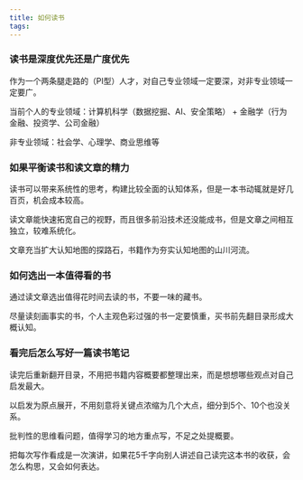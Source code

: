 ```yaml
---
title: 如何读书
tags:
---
```


### 读书是深度优先还是广度优先

作为一个两条腿走路的（PI型）人才，对自己专业领域一定要深，对非专业领域一定要广。

当前个人的专业领域：计算机科学（数据挖掘、AI、安全策略） + 金融学（行为金融、投资学、公司金融）

非专业领域：社会学、心理学、商业思维等

### 如果平衡读书和读文章的精力

读书可以带来系统性的思考，构建比较全面的认知体系，但是一本书动辄就是好几百页，机会成本较高。

读文章能快速拓宽自己的视野，而且很多前沿技术还没能成书，但是文章之间相互独立，较难系统化。

文章充当扩大认知地图的探路石，书籍作为夯实认知地图的山川河流。

### 如何选出一本值得看的书

通过读文章选出值得花时间去读的书，不要一味的藏书。

尽量读刻画事实的书，个人主观色彩过强的书一定要慎重，买书前先翻目录形成大概认知。

### 看完后怎么写好一篇读书笔记

读完后重新翻开目录，不用把书籍内容概要都整理出来，而是想想哪些观点对自己启发最大。

以启发为原点展开，不用刻意将关键点浓缩为几个大点，细分到5个、10个也没关系。

批判性的思维看问题，值得学习的地方重点写，不足之处提概要。

把每次写作看成是一次演讲，如果花5千字向别人讲述自己读完这本书的收获，会怎么构思，又会如何表达。


